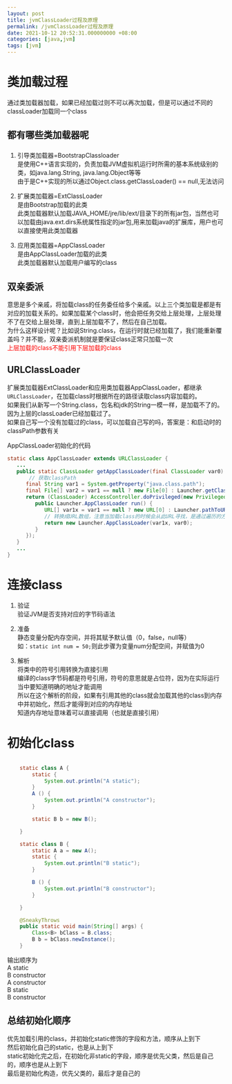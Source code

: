 ```yaml
---
layout: post
title: jvmClassLoader过程及原理
permalink: /jvmClassLoader过程及原理
date: 2021-10-12 20:52:31.000000000 +08:00
categories: [java,jvm]
tags: [jvm]
---
```


# 类加载过程
通过类加载器加载，如果已经加载过则不可以再次加载，但是可以通过不同的classLoader加载同一个class

##  都有哪些类加载器呢

###

1. 引导类加载器=BootstrapClassloader  
   是使用C++语言实现的，负责加载JVM虚拟机运行时所需的基本系统级别的类，如java.lang.String, java.lang.Object等等  
   由于是C++实现的所以通过Object.class.getClassLoader() == null,无法访问
   
2. 扩展类加载器=ExtClassLoader  
   是由Bootstrap加载的此类  
   此类加载器默认加载JAVA_HOME/jre/lib/ext/目录下的所有jar包，当然也可以加载由java.ext.dirs系统属性指定的jar包,用来加载java的扩展库，用户也可以直接使用此类加载器
   
3. 应用类加载器=AppClassLoader  
   是由AppClassLoader加载的此类  
   此类加载器默认加载用户编写的class
   

## 双亲委派
意思是多个亲戚，将加载class的任务委任给多个亲戚。以上三个类加载是都是有对应的加载关系的。如果加载某个class时，他会把任务交给上层处理，上层处理不了在交给上层处理，直到上层加载不了，然后在自己加载。  
为什么这样设计呢？比如说String.class，在运行时就已经加载了，我们能重新覆盖吗？并不能，双亲委派机制就是要保证class正常只加载一次    
<font color='red'>上层加载的class不能引用下层加载的class</font>

## URLClassLoader  
扩展类加载器ExtClassLoader和应用类加载器AppClassLoader，都继承`URLClassLoader`，在加载class时根据所在的路径读取class内容加载的。  
如果我们从新写一个String.class，包名和jdk的String一模一样，是加载不了的。因为上层的classLoader已经加载过了。  
如果自己写一个没有加载过的class，可以加载自己写的吗，答案是：和启动时的classPath参数有关


AppClassLoader初始化的代码  
```java
static class AppClassLoader extends URLClassLoader {
   ... 
   public static ClassLoader getAppClassLoader(final ClassLoader var0) throws IOException {
       // 获取classPath
      final String var1 = System.getProperty("java.class.path");
      final File[] var2 = var1 == null ? new File[0] : Launcher.getClassPath(var1);
      return (ClassLoader) AccessController.doPrivileged(new PrivilegedAction<Launcher.AppClassLoader>() {
         public Launcher.AppClassLoader run() {
            URL[] var1x = var1 == null ? new URL[0] : Launcher.pathToURLs(var2);
            // 转换成URL数组，注意当加载class的时候会从此URL寻找，是通过遍历的方式，如果classPath参数中的class靠前，那么就能加载咱们自己写的。
            return new Launcher.AppClassLoader(var1x, var0);
         }
      });
   }
   ...
}
```


# 连接class
1. 验证  
   验证JVM是否支持对应的字节码语法  
   
2. 准备  
   静态变量分配内存空间，并将其赋予默认值（0，false，null等）  
   如：`static int num = 50;`则此步骤为变量num分配空间，并赋值为0   

3. 解析  
   将类中的符号引用转换为直接引用  
   编译的class字节码都是符号引用，符号的意思就是占位符，因为在实际运行当中要知道明确的地址才能调用  
   所以在这个解析的阶段，如果有引用其他的class就会加载其他的class到内存中并初始化，然后才能得到对应的内存地址    
   知道内存地址意味着可以直接调用（也就是直接引用）  


# 初始化class

```java

    static class A {
        static {
            System.out.println("A static");
        }
        A () {
            System.out.println("A constructor");
        }

        static B b = new B();

    }

    static class B {
        static A a = new A();
        static {
            System.out.println("B static");
        }

        B () {
            System.out.println("B constructor");
        }

    }

    @SneakyThrows
    public static void main(String[] args) {
        Class<B> bClass = B.class;
        B b = bClass.newInstance();
    }
```

输出顺序为  
A static  
B constructor  
A constructor  
B static  
B constructor  

## 总结初始化顺序
优先加载引用的class，并初始化static修饰的字段和方法，顺序从上到下  
然后初始化自己的static，也是从上到下  
static初始化完之后，在初始化非static的字段，顺序是优先父类，然后是自己的，顺序也是从上到下  
最后是初始化构造，优先父类的，最后才是自己的
